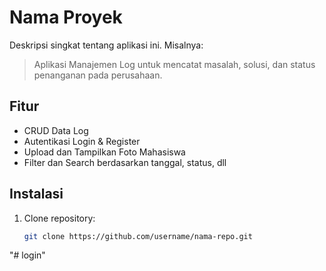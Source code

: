 # Nama Proyek

Deskripsi singkat tentang aplikasi ini. Misalnya:

> Aplikasi Manajemen Log untuk mencatat masalah, solusi, dan status penanganan pada perusahaan.

## Fitur

- CRUD Data Log
- Autentikasi Login & Register
- Upload dan Tampilkan Foto Mahasiswa
- Filter dan Search berdasarkan tanggal, status, dll

## Instalasi

1. Clone repository:
   ```bash
   git clone https://github.com/username/nama-repo.git
"# login" 
